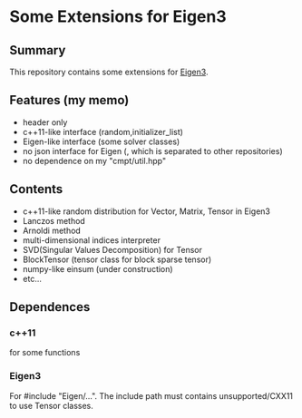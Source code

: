 # Some Extensions for Eigen3
## Summary
This repository contains some extensions for [Eigen3](http://eigen.tuxfamily.org/index.php).

## Features (my memo)
- header only
- c++11-like interface (random,initializer_list)
- Eigen-like interface (some solver classes)
- no json interface for Eigen (, which is separated to other repositories)
- no dependence on my "cmpt/util.hpp"


## Contents

- c++11-like random distribution for Vector, Matrix, Tensor in Eigen3
- Lanczos method
- Arnoldi method
- multi-dimensional indices interpreter
- SVD(Singular Values Decomposition) for Tensor
- BlockTensor (tensor class for block sparse tensor)
- numpy-like einsum (under construction)
- etc...

## Dependences
### c++11
for some functions
### Eigen3
For #include "Eigen/...".
The include path must contains unsupported/CXX11 to use Tensor classes.



